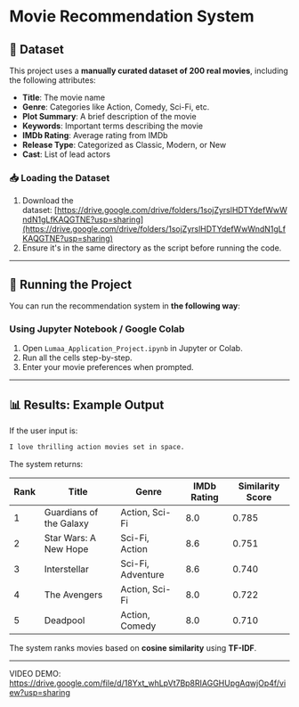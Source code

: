 # Movie Recommendation System

## 📌 Dataset

This project uses a **manually curated dataset of 200 real movies**, including the following attributes:

- **Title**: The movie name
- **Genre**: Categories like Action, Comedy, Sci-Fi, etc.
- **Plot Summary**: A brief description of the movie
- **Keywords**: Important terms describing the movie
- **IMDb Rating**: Average rating from IMDb
- **Release Type**: Categorized as Classic, Modern, or New
- **Cast**: List of lead actors

### 📥 Loading the Dataset

1. Download the dataset: [https://drive.google.com/drive/folders/1sojZyrslHDTYdefWwWndN1gLfKAQGTNE?usp=sharing](https://drive.google.com/drive/folders/1sojZyrslHDTYdefWwWndN1gLfKAQGTNE?usp=sharing)
2. Ensure it's in the same directory as the script before running the code.

---

## 🚀 Running the Project

You can run the recommendation system in **the following way**:

### Using Jupyter Notebook / Google Colab

1. Open `Lumaa_Application_Project.ipynb` in Jupyter or Colab.
2. Run all the cells step-by-step.
3. Enter your movie preferences when prompted.

---

## 📊 Results: Example Output

If the user input is:

```sh
I love thrilling action movies set in space.
```

The system returns:

| Rank | Title                   | Genre             | IMDb Rating | Similarity Score |
| ---- | ----------------------- | ----------------- | ----------- | ---------------- |
| 1    | Guardians of the Galaxy | Action, Sci-Fi    | 8.0         | 0.785            |
| 2    | Star Wars: A New Hope   | Sci-Fi, Action    | 8.6         | 0.751            |
| 3    | Interstellar            | Sci-Fi, Adventure | 8.6         | 0.740            |
| 4    | The Avengers            | Action, Sci-Fi    | 8.0         | 0.722            |
| 5    | Deadpool                | Action, Comedy    | 8.0         | 0.710            |

The system ranks movies based on **cosine similarity** using **TF-IDF**.

---
VIDEO DEMO: https://drive.google.com/file/d/18Yxt_whLpVt7Bp8RIAGGHUpgAqwjOp4f/view?usp=sharing
